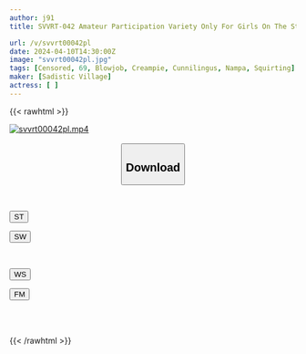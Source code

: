 ```yaml
---
author: j91
title: SVVRT-042 Amateur Participation Variety Only For Girls On The Street! ‘π1cm 100,000 Yen’ Extra Thick Dildo Challenge! “I Can’t Get In Like This… Teru” She Says As The Dildo Bigger Than The Black Guy Straddles Her Opens Her Sensitive Vaginal Opening And She Can’t Stop Shaking Her Hips! A Lustful Girl Whose Cervix Was Stimulated By A Huge Cock She Had Never Experienced Before…

url: /v/svvrt00042pl
date: 2024-04-10T14:30:00Z
image: "svvrt00042pl.jpg"
tags: [Censored, 69, Blowjob, Creampie, Cunnilingus, Nampa, Squirting]
maker: [Sadistic Village]
actress: [ ]
---
```



{{< rawhtml >}}

<div class="video" data-videoid="jjyYj2VrDdszKrw">
    <a href="javascript:;">
        <img src="/v/svvrt00042pl/svvrt00042pl.jpg" width="WIDTH" height="HEIGHT" alt="svvrt00042pl.mp4" loading="lazy">
    </a>
</div>

<script type="text/javascript" src="https://j91.asia/asset/on-demand-st.js"></script>

<br>
  <link rel="stylesheet" href="https://j91.asia/asset/bs5.css">
  
  <center>
  <button class="btn btn-primary" type="button" data-bs-toggle="collapse" data-bs-target=".multi-collapse" aria-expanded="false" aria-controls="multiCollapseExample1 multiCollapseExample2"><h2>Download</h2></button></center>
</p>
<div class="row">
  <div class="col">
    <div class="collapse multi-collapse" id="multiCollapseExample1">
      <div class="card card-body">
	      	      <br>
<div class="buttons">  
<p><a href="https://streamtape.to/v/jjyYj2VrDdszKrw" target="_blank"><button class="btn-hover color-3"><i class="fa fa-download"></i> ST</button></a></p>
<p><a href="https://asnwish.com/dc7aum0dyriv" target="_blank"><button class="btn-hover color-2"><i class="fa fa-download"></i> SW</button></a></p></div>
    </div>
  </div>
</div>
  <div class="col">
    <div class="collapse multi-collapse" id="multiCollapseExample2">
      <div class="card card-body">
	      <br>
<div class="buttons">
<p><a href="https://wolfstream.tv/mzz5ieiqgd0m"><button class="btn-hover color-9"><i class="fa fa-download"></i> WS</button></a></p>
<p><a href="javascript:;"><button class="btn-hover color-8"><i class="fa fa-download"></i> FM</button></a></p></div>
<br><br>
      </div>
    </div>
  </div>
</div>

{{< /rawhtml >}}